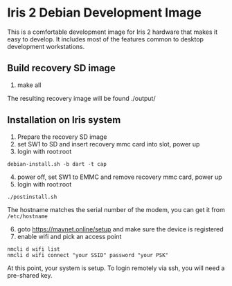 # Iris 2 Debian Development Image

This is a comfortable development image for Iris 2 hardware that makes it easy to develop.  It includes most of the features common to desktop development workstations.

## Build recovery SD image

 1. make all

The resulting recovery image will be found ./output/

## Installation on Iris system

 1. Prepare the recovery SD image
 1. set SW1 to SD and insert recovery mmc card into slot, power up
 1. login with root:root
```
debian-install.sh -b dart -t cap
```
 4. power off, set SW1 to EMMC and remove recovery mmc card, power up
 1. login with root:root
```
./postinstall.sh
```
The hostname matches the serial number of the modem, you can get it from `/etc/hostname`

 6. goto https://mavnet.online/setup and make sure the device is registered
 1. enable wifi and pick an access point
```
nmcli d wifi list
nmcli d wifi connect "your SSID" password "your PSK"
```
At this point, your system is setup.  To login remotely via ssh, you will need a pre-shared key.
